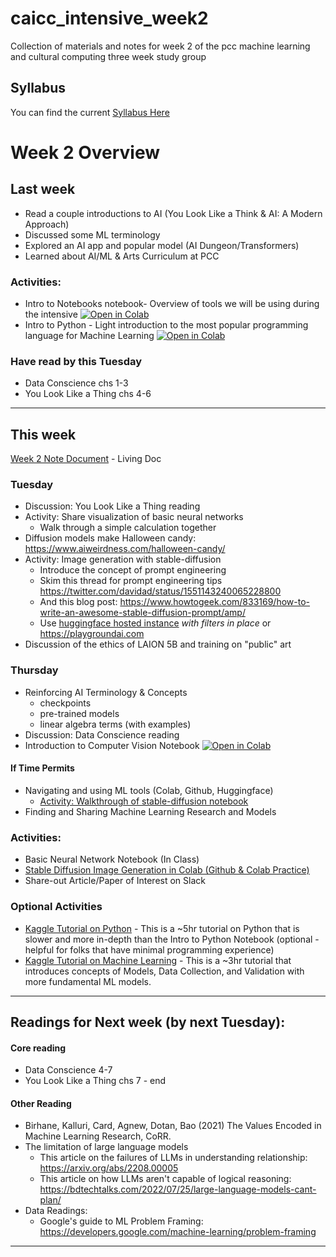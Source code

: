 # caicc_intensive_week2
 Collection of materials and notes for week 2 of the pcc machine learning and cultural computing three week study group 

## Syllabus 
You can find the current [Syllabus Here](https://github.com/AI-and-Cultural-Computing/AICC_General/blob/main/syllabus.md)


# Week 2 Overview
## Last week
- Read a couple introductions to AI (You Look Like a Think & AI: A Modern Approach)
- Discussed some ML terminology
- Explored an AI app and popular model (AI Dungeon/Transformers)
- Learned about AI/ML & Arts Curriculum at PCC
### Activities:
   - Intro to Notebooks notebook- Overview of tools we will be using during the intensive <a href="https://githubtocolab.com/AI-and-Cultural-Computing/caicc_intensive_week1/blob/main/intro_to_notebooks_and_tools.ipynb" target="_parent"><img src="https://colab.research.google.com/assets/colab-badge.svg" alt="Open in Colab"/></a>
  - Intro to Python - Light introduction to the most popular programming language for Machine Learning <a href="https://githubtocolab.com/AI-and-Cultural-Computing/caicc_intensive_week1/blob/main/intro_to_python.ipynb" target="_parent"><img src="https://colab.research.google.com/assets/colab-badge.svg" alt="Open in Colab"/></a>


### Have read by this Tuesday
- Data Conscience chs 1-3
- You Look Like a Thing chs 4-6
***
## This week
[Week 2 Note Document](CAICC_Week_2_Notes.md) - Living Doc
### Tuesday
 - Discussion: You Look Like a Thing reading
 - Activity: Share visualization of basic neural networks
   - Walk through a simple calculation together
 - Diffusion models make Halloween candy: https://www.aiweirdness.com/halloween-candy/
 - Activity: Image generation with stable-diffusion
   - Introduce the concept of prompt engineering
   - Skim this thread for prompt engineering tips https://twitter.com/davidad/status/1551143240065228800
   - And this blog post: https://www.howtogeek.com/833169/how-to-write-an-awesome-stable-diffusion-prompt/amp/
   - Use [huggingface hosted instance](https://huggingface.co/spaces/stabilityai/stable-diffusion) *with filters in place* or https://playgroundai.com
 - Discussion of the ethics of LAION 5B and training on "public" art
### Thursday
-  Reinforcing AI Terminology & Concepts
    - checkpoints
   - pre-trained models
   - linear algebra terms (with examples)
- Discussion: Data Conscience reading
- Introduction to Computer Vision Notebook <a href="https://colab.research.google.com/github/AI-and-Cultural-Computing/caicc_intensive_week2/blob/main/hello_computer_vision.ipynb\" target="_parent"><img src="https://colab.research.google.com/assets/colab-badge.svg" alt="Open in Colab"/></a>

#### If Time Permits
-  Navigating and using ML tools (Colab, Github, Huggingface)
   -  [Activity: Walkthrough of stable-diffusion notebook](stable_diffusion_demo_activity.md)
-  Finding and Sharing Machine Learning Research and Models

### Activities:
- Basic Neural Network Notebook (In Class)
- [Stable Diffusion Image Generation in Colab (Github & Colab Practice)](stable_diffusion_demo_activity.md)
- Share-out Article/Paper of Interest on Slack

### Optional Activities
- [Kaggle Tutorial on Python](https://www.kaggle.com/learn/python) - This is a ~5hr tutorial on Python that is slower and more in-depth than the Intro to Python Notebook (optional - helpful for folks that have minimal programming experience)
- [Kaggle Tutorial on Machine Learning](https://www.kaggle.com/learn/intro-to-machine-learning) - This is a ~3hr tutorial that introduces concepts of Models, Data Collection, and Validation with more fundamental ML models.
***
 
## Readings for Next week (by next Tuesday):
#### Core reading
  - Data Conscience 4-7
  - You Look Like a Thing chs 7 - end
#### Other Reading
- Birhane, Kalluri, Card, Agnew, Dotan, Bao (2021) The Values Encoded in Machine Learning Research, CoRR.
- The limitation of large language models
  - This article on the failures of LLMs in understanding relationship: https://arxiv.org/abs/2208.00005
  - This article on how LLMs aren't capable of logical reasoning: https://bdtechtalks.com/2022/07/25/large-language-models-cant-plan/
- Data Readings:
  - Google's guide to ML Problem Framing: https://developers.google.com/machine-learning/problem-framing

* * *



